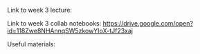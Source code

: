 Link to week 3 lecture: 

Link to week 3 collab notebooks: https://drive.google.com/open?id=118Zwe8NHAnnqSW5zkowYIoX-tJf23xaj

Useful materials:
